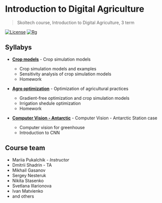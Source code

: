 # Introduction to Digital Agriculture
> Skoltech course, Introduction to Digital Agriculture, 3 term

[![License](https://img.shields.io/github/license/EDSEL-skoltech/multi_objective_irrigation)](https://github.com/EDSEL-skoltech/multi_objective_irrigation/blob/main/LICENSE)
[![Rg](https://img.shields.io/badge/ResearchGate-Follow-green)](https://www.researchgate.net/project/Digital-Agro)

## Syllabys 


* [__Crop models__](./Crop_models) - Crop simulation models
    * Crop simulation models and examples
    * Sensitivity analysis of crop simulation models
    * Homework
* [__Agro optimization__](./Agro_Optimization) - Optimization of agricultural practices
    * Gradient-free optimization and crop simulation models
    * Irrigation shedule optimization
    * Homework

* [__Computer Vision - Antarctic__](./Computer_Vision_Antarctic) - Computer Vision - Antarctic Station case
    * Computer vision for greenhouse
    * Introduction to CNN
## Course team 

* Mariia Pukalchik - *Instructor*
* Dmitrii Shadrin - TA
* Mikhail Gasanov
* Sergey Nesteruk
* Nikita Stasenko
* Svetlana Illarionova
* Ivan Matvienko
* and others
